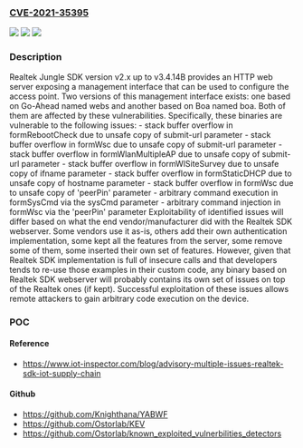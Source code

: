 ### [CVE-2021-35395](https://cve.mitre.org/cgi-bin/cvename.cgi?name=CVE-2021-35395)
![](https://img.shields.io/static/v1?label=Product&message=n%2Fa&color=blue)
![](https://img.shields.io/static/v1?label=Version&message=n%2Fa%20&color=brightgreen)
![](https://img.shields.io/static/v1?label=Vulnerability&message=n%2Fa&color=brightgreen)

### Description

Realtek Jungle SDK version v2.x up to v3.4.14B provides an HTTP web server exposing a management interface that can be used to configure the access point. Two versions of this management interface exists: one based on Go-Ahead named webs and another based on Boa named boa. Both of them are affected by these vulnerabilities. Specifically, these binaries are vulnerable to the following issues: - stack buffer overflow in formRebootCheck due to unsafe copy of submit-url parameter - stack buffer overflow in formWsc due to unsafe copy of submit-url parameter - stack buffer overflow in formWlanMultipleAP due to unsafe copy of submit-url parameter - stack buffer overflow in formWlSiteSurvey due to unsafe copy of ifname parameter - stack buffer overflow in formStaticDHCP due to unsafe copy of hostname parameter - stack buffer overflow in formWsc due to unsafe copy of 'peerPin' parameter - arbitrary command execution in formSysCmd via the sysCmd parameter - arbitrary command injection in formWsc via the 'peerPin' parameter Exploitability of identified issues will differ based on what the end vendor/manufacturer did with the Realtek SDK webserver. Some vendors use it as-is, others add their own authentication implementation, some kept all the features from the server, some remove some of them, some inserted their own set of features. However, given that Realtek SDK implementation is full of insecure calls and that developers tends to re-use those examples in their custom code, any binary based on Realtek SDK webserver will probably contains its own set of issues on top of the Realtek ones (if kept). Successful exploitation of these issues allows remote attackers to gain arbitrary code execution on the device.

### POC

#### Reference
- https://www.iot-inspector.com/blog/advisory-multiple-issues-realtek-sdk-iot-supply-chain

#### Github
- https://github.com/Knighthana/YABWF
- https://github.com/Ostorlab/KEV
- https://github.com/Ostorlab/known_exploited_vulnerbilities_detectors

